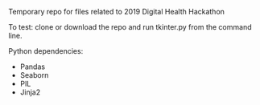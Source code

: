 Temporary repo for files related to 2019 Digital Health Hackathon

To test: clone or download the repo and run tkinter.py from the command line.

Python dependencies:

* Pandas
* Seaborn
* PIL
* Jinja2
